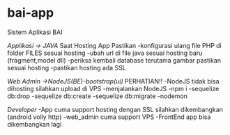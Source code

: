# bai-app
Sistem Aplikasi BAI

*Applikasi -> JAVA*
  Saat Hosting App Pastikan
  -konfigurasi ulang file PHP di folder FILES sesuai hosting
  -ubah url di file java sesuai hosting baru (fragment,model dll)
  -periksa kembali database terutama gambar pastikan sesuai hosting
  -pastikan hosting ada SSL
  
*Web Admin ->NodeJS(BE)-bootstrap(ui)*
  PERHATIAN!!
  -NodeJS tidak bisa dihosting silahkan upload di VPS
  -menjalankan NodeJS
    -npm i 
    -sequelize db:drop
    -sequelize db:create
    -sequelize db:migrate
    -nodemon
  
*Developer*
  -App cuma support hosting dengan SSL silahkan dikembangkan (android volly http)
  -web_admin cuma support VPS
  -FrontEnd app bisa dikembangkan lagi

